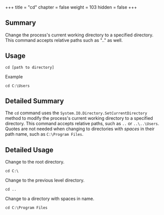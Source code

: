 +++
title = "cd"
chapter = false
weight = 103
hidden = false
+++

## Summary
Change the process's current working directory to a specified directory. This command accepts relative paths such as "..\" as well.

## Usage
```
cd [path to directory]
```
Example
```
cd C:\Users
```

## Detailed Summary
The `cd` command uses the `System.IO.Directory.SetCurrentDirectory` method to modify the process's current working directory to a specified directory. This command accepts relative paths, such as `..` or `..\..\Users`. Quotes are not needed when changing to directories with _spaces_ in their path name, such as `C:\Program Files`.

## Detailed Usage
Change to the root directory.
```
cd C:\
```
Change to the previous level directory.
```
cd ..
```
Change to a directory with spaces in name.
```
cd C:\Program Files
```
